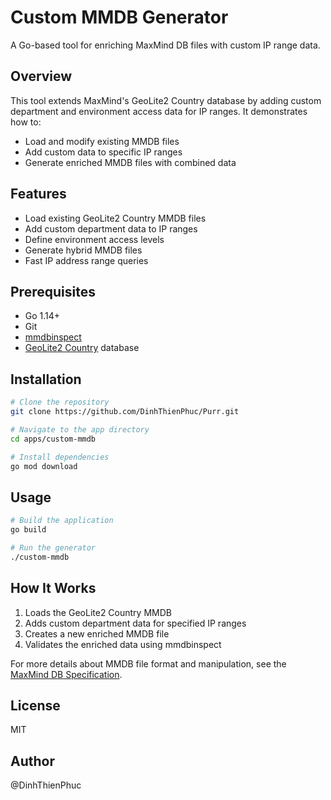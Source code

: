 # Custom MMDB Generator

A Go-based tool for enriching MaxMind DB files with custom IP range data.

## Overview

This tool extends MaxMind's GeoLite2 Country database by adding custom department and environment access data for IP ranges. It demonstrates how to:

- Load and modify existing MMDB files
- Add custom data to specific IP ranges
- Generate enriched MMDB files with combined data

## Features

- Load existing GeoLite2 Country MMDB files
- Add custom department data to IP ranges
- Define environment access levels
- Generate hybrid MMDB files
- Fast IP address range queries

## Prerequisites

- Go 1.14+
- Git
- [mmdbinspect](https://github.com/maxmind/mmdbinspect)
- [GeoLite2 Country](https://dev.maxmind.com/geoip/geoip2/geolite2/) database

## Installation

```bash
# Clone the repository
git clone https://github.com/DinhThienPhuc/Purr.git

# Navigate to the app directory
cd apps/custom-mmdb

# Install dependencies
go mod download
```

## Usage

```bash
# Build the application
go build

# Run the generator
./custom-mmdb
```

## How It Works

1. Loads the GeoLite2 Country MMDB
2. Adds custom department data for specified IP ranges
3. Creates a new enriched MMDB file
4. Validates the enriched data using mmdbinspect

For more details about MMDB file format and manipulation, see the [MaxMind DB Specification](https://github.com/maxmind/MaxMind-DB/blob/main/MaxMind-DB-spec.md).

## License

MIT

## Author

@DinhThienPhuc
